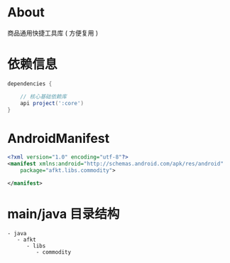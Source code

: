 
# About

商品通用快捷工具库 ( 方便复用 )

# 依赖信息

```groovy
dependencies {

    // 核心基础依赖库
    api project(':core')
}
```

# AndroidManifest

```xml
<?xml version="1.0" encoding="utf-8"?>
<manifest xmlns:android="http://schemas.android.com/apk/res/android"
    package="afkt.libs.commodity">

</manifest>
```

# main/java 目录结构

```
- java                           
   - afkt                        
      - libs                     
         - commodity             
```
